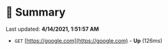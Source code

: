# 📖 Summary
Last updated: **4/14/2021, 1:51:57 AM**

- `GET` [https://google.com](https://google.com) - **Up** (126ms)
